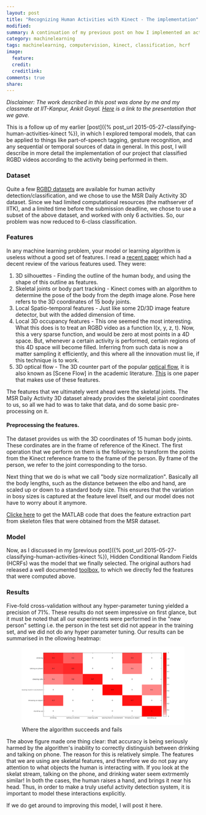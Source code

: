 ```yaml
---
layout: post
title: "Recognizing Human Activities with Kinect - The implementation"
modified:
summary: A continuation of my previous post on how I implemented an activity recognition system using a Kinect.
category: machinelearning
tags: machinelearning, computervision, kinect, classification, hcrf
image:
  feature: 
  credit: 
  creditlink: 
comments: true
share:
---
```

*Disclaimer: The work described in this post was done by me and my classmate at IIT-Kanpur, Ankit Goyal. [Here](/assets/activity-classification.pdf) is a link to the presentation that we gave.*

This is a follow up of my earlier [post]({% post_url 2015-05-27-classifying-human-activities-kinect %}), in which I explored
temporal models, that can be applied to things like part-of-speech tagging, gesture recognition, and any sequential 
or temporal sources of data in general. In this post, I will describe in more detail the implementation of our
project that classified RGBD videos according to the activity being performed in them.


### Dataset
Quite a few [RGBD datasets](http://research.microsoft.com/en-us/um/people/zliu/ActionRecoRsrc/) 
are available for human activity detection/classification, and we chose to use the 
MSR Daily Activity 3D dataset. Since we had limited computational resources (the mathserver of IITK),
and a limited time before the submission deadline, we chose to use a subset of the above dataset, 
and worked with only 6 activities. So, our problem was now reduced to 6-class classification.

### Features
In any machine learning problem, your model or learning algorithm is useless without a good set of
features. I read a [recent paper](http://www.sciencedirect.com/science/article/pii/S0167865514001299) which
had a decent review of the various features used. They were:

1. 3D silhouettes - Finding the outline of the human body, and using the shape of this outline as features.
2. Skeletal joints or body part tracking - Kinect comes with an algorithm to determine the pose of the body
from the depth image alone. Pose here refers to the 3D coordinates of 15 body joints. 
3. Local Spatio-temporal features - Just like some 2D/3D image feature detector, but with the added dimension of time.
4. Local 3D occupancy features - This one seemed the most interesting. What this does is to treat an RGBD video as
a function I(x, y, z, t). Now, this a very sparse function, and would be zero at most points in a 4D space. But, 
whenever a certain activity is performed, certain regions of this 4D space will become filled. Inferring from 
such data is now a matter sampling it efficiently, and this where all the innovation must lie, if this technique 
is to work.
5. 3D optical flow - The 3D counter part of the popular [optical flow](http://en.wikipedia.org/wiki/Optical_flow), 
it is also known as [Scene Flow] in the academic literature. [This](http://www.sciencedirect.com/science/article/pii/S1077314210001748) 
is one paper that makes use of these features.

The features that we ultimately went ahead were the skeletal joints. The MSR Daily Activity 3D dataset already provides
the skeletal joint coordinates to us, so all we had to was to take that data, and do some basic pre-processing on it.

#### Preprocessing the features.

The dataset provides us with the 3D coordinates of 15 human body joints. These cordinates are in the frame of reference of the Kinect.
The first operation that we perform on them is the following: to transform the points from the Kinect reference frame to the frame
of the person. By frame of the person, we refer to the joint corresponding to the torso.

Next thing that we do is what we call "body size normalization". Basically all the body lengths, such as the distance between the elbo and 
hand, are scaled up or down to a standard body size. This ensures that the variation in bosy sizes is captured at the feature level itself,
and our model does not have to worry about it anymore. 

[Clicke here](https://gist.github.com/avisingh599/73ac41db59d87115c99e) to get the MATLAB code that does the feature extraction part from skeleton files that were obtained from the MSR dataset. 

### Model

Now, as I discussed in my [previous post]({% post_url 2015-05-27-classifying-human-activities-kinect %}), Hidden Conditional
Random Fields (HCRFs) was the model that we finally selected. The original authors had released a well documented 
[toolbox](http://sourceforge.net/projects/hcrf/), to which we directly fed the features that were computed above.

### Results
Five-fold cross-validation without any hyper-parameter tuning yielded a precision of 71%. These results do not seem impressive
on first glance, but it must be noted that all our experiments were performed in the "new person" setting i.e. the person in the
test set did not appear in the training set, and we did not do any hyper parameter tuning. Our results can be summarised in the 
ollowing heatmap:

<figure>
	<img src="/images/kinect_activity/heatmap.bmp">
	<figcaption>Where the algorithm succeeds and fails</figcaption>
</figure>

The above figure made one thing clear: that accuracy is being seriously harmed by the algorithm's inability
to correctly distinguish between drinking and talking on phone. The reason for this is relatively simple. 
The features that we are using are skeletal features, and therefore we do not pay any attention to what
objects the human is interacting with. If you look at the skelat stream, talking on the phone, and drinking
water seem extrmemly similar! In both the cases, the human raises a hand, and brings it near his head. 
Thus, in order to make a truly useful activity detection system, it is important to model these interactions
explicitly. 

If we do get around to improving this model, I will post it here. 


